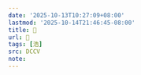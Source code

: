 ```yaml
---
date: '2025-10-13T10:27:09+08:00'
lastmod: '2025-10-14T21:46:45-08:00'
title: 􀟮
url: 􀟮
tags: [浩]
src: DCCV
note:
---
```

